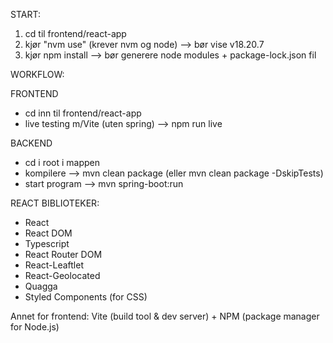 START:

1. cd til frontend/react-app
2. kjør "nvm use" (krever nvm og node) --> bør vise v18.20.7
3. kjør npm install --> bør generere node modules + package-lock.json fil

WORKFLOW:

FRONTEND

- cd inn til frontend/react-app
- live testing m/Vite (uten spring) --> npm run live

BACKEND

- cd i root i mappen
- kompilere --> mvn clean package (eller mvn clean package -DskipTests)
- start program --> mvn spring-boot:run

REACT BIBLIOTEKER:

- React
- React DOM
- Typescript
- React Router DOM
- React-Leaftlet
- React-Geolocated
- Quagga
- Styled Components (for CSS)

Annet for frontend: Vite (build tool & dev server) + NPM (package manager for Node.js)
